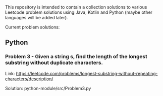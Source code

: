 This repository is intended to contain a collection solutions to various
Leetcode problem solutions using Java, Kotlin and Python (maybe other languages will
be added later).  

Current problem solutions:

## Python  
### Problem 3 - Given a string s, find the length of the longest substring without duplicate characters.

Link: https://leetcode.com/problems/longest-substring-without-repeating-characters/description/

Solution: python-module/src/Problem3.py
